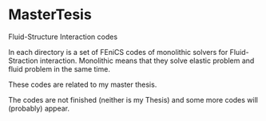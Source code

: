 # MasterTesis
Fluid-Structure Interaction codes


In each directory is a set of FEniCS codes of monolithic solvers for Fluid-Straction interaction. 
Monolithic means that they solve elastic problem and fluid problem in the same time.

These codes are related to my master thesis. 

The codes are not finished (neither is my Thesis) and some more codes will (probably) appear.
